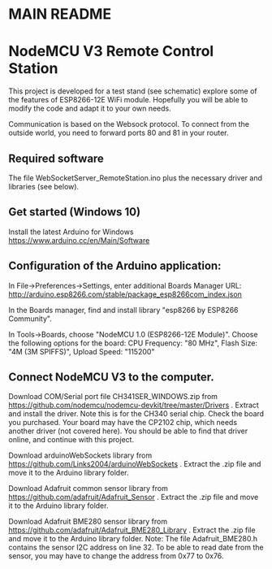 # MAIN README

NodeMCU V3 Remote Control Station
=================================

This project is developed for a test stand (see schematic) explore some of the features of ESP8266-12E WiFi module. Hopefully you will be able to modify the code and adapt it to your own needs.

Communication is based on the Websock protocol. To connect from the outside world, you need to forward ports 80 and 81 in your router.

Required software
-----------------
The file WebSocketServer_RemoteStation.ino plus the necessary driver and libraries (see below).

Get started (Windows 10)
------------------------
Install the latest Arduino for Windows https://www.arduino.cc/en/Main/Software

Configuration of the Arduino application:
-----------------------------------------
In File->Preferences->Settings, enter additional Boards Manager URL:
http://arduino.esp8266.com/stable/package_esp8266com_index.json

In the Boards manager, find and install library "esp8266 by ESP8266 Community".

In Tools->Boards, choose "NodeMCU 1.0 (ESP8266-12E Module)". Choose the following options for the board: 
CPU Frequency: "80 MHz", Flash Size: "4M (3M SPIFFS)", Upload Speed: "115200"

Connect NodeMCU V3 to the computer.
-----------------------------------
Download COM/Serial port file CH341SER_WINDOWS.zip from https://github.com/nodemcu/nodemcu-devkit/tree/master/Drivers . 
Extract and install the driver. Note this is for the CH340 serial chip. Check the board you purchased. Your board may have the CP2102 chip, which needs another driver (not covered here). You should be able to find that driver online, and continue with this project.

Download arduinoWebSockets library from https://github.com/Links2004/arduinoWebSockets . Extract the .zip file and move it to the Arduino library folder.

Download Adafruit common sensor library from https://github.com/adafruit/Adafruit_Sensor . Extract the .zip file and move it to the Arduino library folder.

Download Adafruit BME280 sensor library from https://github.com/adafruit/Adafruit_BME280_Library . Extract the .zip file and move it to the Arduino library folder. 
Note: The file Adafruit_BME280.h contains the sensor I2C address on line 32. To be able to read date from the sensor, you may have to change the address from 0x77 to 0x76.
